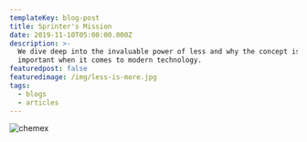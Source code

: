 ```yaml
---
templateKey: blog-post
title: Sprinter's Mission
date: 2019-11-10T05:00:00.000Z
description: >-
  We dive deep into the invaluable power of less and why the concept is so
  important when it comes to modern technology. 
featuredpost: false
featuredimage: /img/less-is-more.jpg
tags:
  - blogs
  - articles
---
```

![chemex](/img/computer-processor.jpg)
